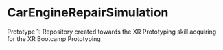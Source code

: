 # CarEngineRepairSimulation
Prototype 1: Repository created towards the XR Prototyping skill acquiring for the XR Bootcamp Prototyping 
